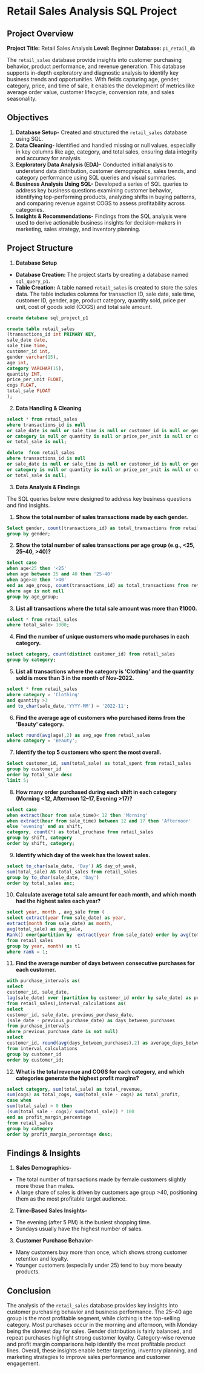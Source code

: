 #  Retail Sales Analysis SQL Project

## Project Overview

**Project Title:** Retail Sales Analysis
**Level:** Beginner
**Database:** `p1_retail_db`

The `retail_sales` database provide insights into customer purchasing behavior, product performance, and revenue generation. This database supports in-depth exploratory and diagnostic analysis to identify key business trends and opportunities. With fields capturing age, gender, category, price, and time of sale, it enables the development of metrics like average order value, customer lifecycle, conversion rate, and sales seasonality.

## Objectives

1. **Database Setup-** Created and structured the `retail_sales` database using SQL. 
2. **Data Cleaning-** Identified and handled missing or null values, especially in key columns like age, category, and total sales, ensuring data integrity and accuracy for analysis.
3. **Exploratory Data Analysis (EDA)-** Conducted initial analysis to understand data distribution, customer demographics, sales trends, and category performance using SQL queries and visual summaries.
4. **Business Analysis Using SQL-** Developed a series of SQL queries to address key business questions examining customer behavior, identifying top-performing products, analyzing shifts in buying patterns, and comparing revenue against COGS to assess profitability across categories.
5. **Insights & Recommendations-** Findings from the SQL analysis were used to derive actionable business insights for decision-makers in marketing, sales strategy, and inventory planning.


## Project Structure

1. **Database Setup**

- **Database Creation:** The project starts by creating a database named `sql_query_p1`.
- **Table Creation:** A table named `retail_sales` is created to store the sales data. The table includes columns for transaction ID, sale date, sale time, customer ID, gender, age, product category, quantity sold, price per unit, cost of goods sold (COGS) and total sale amount.

```sql
create database sql_project_p1

create table retail_sales
(transactions_id int PRIMARY KEY,	
sale_date date,
sale_time time,	
customer_id	int,
gender varchar(15),
age	int,
category VARCHAR(15),
quantity INT,
price_per_unit FLOAT,
cogs FLOAT,
total_sale FLOAT
);
```

2. **Data Handling & Cleaning**

```sql
select * from retail_sales
where transactions_id is null
or sale_date is null or sale_time is null or customer_id is null or gender is null 
or category is null or quantity is null or price_per_unit is null or cogs is null 
or total_sale is null;

delete  from retail_sales
where transactions_id is null
or sale_date is null or sale_time is null or customer_id is null or gender is null 
or category is null or quantity is null or price_per_unit is null or cogs is null 
or total_sale is null;
```

3. **Data Analysis & Findings**

The SQL queries below were designed to address key business questions and find insights.

1. **Show the total number of sales transactions made by each gender.**
```sql
Select gender, count(transactions_id) as total_transactions from retail_sales
group by gender;
```

2. **Show the total number of sales transactions per age group (e.g., <25, 25–40, >40)?**
```sql
Select case 
when age<25 then '<25'
when age between 25 and 40 then '25-40'
when age>40 then '>40'
end as age_group, count(transactions_id) as total_transactions from retail_sales
where age is not null
group by age_group;
```

3. **List all transactions where the total sale amount was more than ₹1000.**
```sql
select * from retail_sales
where total_sale> 1000;
```

4. **Find the number of unique customers who made purchases in each category.**
```sql
select category, count(distinct customer_id) from retail_sales
group by category;
```

5. **List all transactions where the category is 'Clothing' and the quantity sold is more than 3 in the month of Nov-2022.**
```sql
select * from retail_sales
where category = 'Clothing' 
and quantity >3 
and to_char(sale_date,'YYYY-MM') = '2022-11';
```

6. **Find the average age of customers who purchased items from the 'Beauty' category.**
```sql
select round(avg(age),2) as avg_age from retail_sales
where category = 'Beauty';
```

7. **Identify the top 5 customers who spent the most overall.**
```sql
Select customer_id, sum(total_sale) as total_spent from retail_sales
group by customer_id
order by total_sale desc 
limit 5;
```

8. **How many order purchased during each shift in each category (Morning <12, Afternoon 12–17, Evening >17)?**
```sql
select case
when extract(hour from sale_time)< 12 then 'Morning'
when extract(hour from sale_time) between 12 and 17 then 'Afternoon'
else 'evening' end as shift,
category, count(*) as total_pruchase from retail_sales
group by shift, category
order by shift, category;
```

9. **Identify which day of the week has the lowest sales.**
```sql
select to_char(sale_date, 'Day') AS day_of_week,
sum(total_sale) AS total_sales from retail_sales
group by to_char(sale_date, 'Day')
order by total_sales asc;
```

10. **Calculate average total sale amount for each month, and which month had the highest sales each year?**
```sql
select year, month , avg_sale from (
select extract(year from sale_date) as year,
extract(month from sale_date) as month,
avg(total_sale) as avg_sale,
Rank() over(partition by  extract(year from sale_date) order by avg(total_sale) desc) as rank
from retail_sales 
group by year, month) as t1
where rank = 1;
```

11. **Find the average number of days between consecutive purchases for each customer.**
```sql
with purchase_intervals as( 
select 
customer_id, sale_date,
lag(sale_date) over (partition by customer_id order by sale_date) as previous_purchase_date
from retail_sales),interval_calculations as(
select 
customer_id, sale_date, previous_purchase_date,
(sale_date - previous_purchase_date) as days_between_purchases
from purchase_intervals
where previous_purchase_date is not null)
select 
customer_id, round(avg(days_between_purchases),2) as average_days_between_purchases
from interval_calculations
group by customer_id
order by customer_id;
```

12. **What is the total revenue and COGS for each category, and which categories generate the highest profit margins?**
```sql
select category, sum(total_sale) as total_revenue,
sum(cogs) as total_cogs, sum(total_sale - cogs) as total_profit,
case when 
sum(total_sale) > 0 then
(sum(total_sale - cogs)/ sum(total_sale)) * 100
end as profit_margin_percentage
from retail_sales
group by category
order by profit_margin_percentage desc;
```

 
## Findings & Insights

1. **Sales Demographics-**
- The total number of transactions made by female customers slightly more those than males.
- A large share of sales is driven by customers age group >40, positioning them as the most profitable target audience.

2. **Time-Based Sales Insights-**
- The evening (after 5 PM) is the busiest shopping time.
-	Sundays usually have the highest number of sales.

3. **Customer Purchase Behavior-**
-	Many customers buy more than once, which shows strong customer retention and loyalty.
-	Younger customers (especially under 25) tend to buy more beauty products.


## Conclusion
The analysis of the `retail_sales` database provides key insights into customer purchasing behavior and business performance. The 25–40 age group is the most profitable segment, while clothing is the top-selling category. Most purchases occur in the morning and afternoon, with Monday being the slowest day for sales. Gender distribution is fairly balanced, and repeat purchases highlight strong customer loyalty. Category-wise revenue and profit margin comparisons help identify the most profitable product lines. Overall, these insights enable better targeting, inventory planning, and marketing strategies to improve sales performance and customer engagement.
